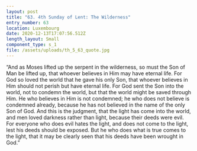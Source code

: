 ```yaml
---
layout: post
title: "63. 4th Sunday of Lent: The Wilderness"
entry_number: 63
location: Luxembourg
date: 2020-12-13T17:07:56.512Z
length_layout: Small
component_type: s_1
file: /assets/uploads/th_5_63_quote.jpg
---
```

“And as Moses lifted up the serpent in the wilderness, so must the Son of Man be lifted up, that whoever believes in Him may have eternal life. For God so loved the world that he gave his only Son, that whoever believes in Him should not perish but have eternal life. For God sent the Son into the world, not to condemn the world, but that the world might be saved through Him. He who believes in Him is not condemned; he who does not believe is condemned already, because he has not believed in the name of the only Son of God. And this is the judgment, that the light has come into the world, and men loved darkness rather than light, because their deeds were evil. For everyone who does evil hates the light, and does not come to the light, lest his deeds should be exposed. But he who does what is true comes to the light, that it may be clearly seen that his deeds have been wrought in God.”